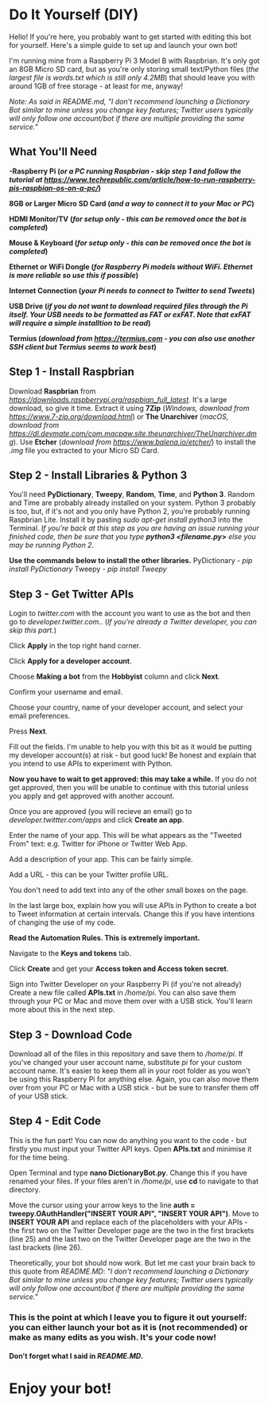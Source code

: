 # Do It Yourself (DIY)

Hello! If you're here, you probably want to get started with editing this bot for yourself. Here's a simple guide to set up and launch your own bot!

I'm running mine from a Raspberry Pi 3 Model B with Raspbrian. It's only got an 8GB Micro SD card, but as you're only storing small text/Python files (*the largest file is words.txt which is still only 4.2MB*) that should leave you with around 1GB of free storage - at least for me, anyway!

*Note: As said in README.md, "I don't recommend launching a Dictionary Bot similar to mine unless you change key features; Twitter users typically will only follow one account/bot if there are multiple providing the same service."*

## What You'll Need

**-Raspberry Pi (*or a PC running Raspbrian - skip step 1 and follow the tutorial at https://www.techrepublic.com/article/how-to-run-raspberry-pis-raspbian-os-on-a-pc/*)**

**8GB or Larger Micro SD Card (*and a way to connect it to your Mac or PC*)**

**HDMI Monitor/TV (*for setup only - this can be removed once the bot is completed*)**

**Mouse & Keyboard (*for setup only - this can be removed once the bot is completed*)**

**Ethernet or WiFi Dongle (*for Raspberry Pi models without WiFi. Ethernet is more reliable so use this if possible*)**

**Internet Connection (*your Pi needs to connect to Twitter to send Tweets*)**

**USB Drive (*if you do not want to download required files through the Pi itself. Your USB needs to be formatted as FAT or exFAT. Note that exFAT will require a simple installtion to be read*)**

**Termius (*download from https://termius.com - you can also use another SSH client but Termius seems to work best*)**

## Step 1 - Install Raspbrian

Download **Raspbrian** from *https://downloads.raspberrypi.org/raspbian_full_latest*. It's a large download, so give it time.
Extract it using **7Zip** (*Windows, download from https://www.7-zip.org/download.html*) or **The Unarchiver** (*macOS, download from https://dl.devmate.com/com.macpaw.site.theunarchiver/TheUnarchiver.dmg*).
Use **Etcher** (*download from https://www.balena.io/etcher/*) to install the *.img* file you extracted to your Micro SD Card.

## Step 2 - Install Libraries & Python 3

You'll need **PyDictionary**, **Tweepy**, **Random**, **Time**, and **Python 3**.
Random and Time are probably already installed on your system. Python 3 probably is too, but, if it's not and you only have Python 2, you're probably running Raspbrian Lite. Install it by pasting *sudo apt-get install python3* into the Terminal. *If you're back at this step as you are having an issue running your finished code, then be sure that you type **python3 <filename.py>** else you may be running Python 2.*

**Use the commands below to install the other libraries.**
PyDictionary - *pip install PyDictionary*
Tweepy - *pip install Tweepy*

## Step 3 - Get Twitter APIs

Login to *twitter.com* with the account you want to use as the bot and then go to *developer.twitter.com.*. 
(*If you're already a Twitter developer, you can skip this part.*)

Click **Apply** in the top right hand corner.

Click **Apply for a developer account**.

Choose **Making a bot** from the **Hobbyist** column and click **Next**.

Confirm your username and email.

Choose your country, name of your developer account, and select your email preferences.

Press **Next**.

Fill out the fields. I'm unable to help you with this bit as it would be putting my developer account(s) at risk - but good luck! Be honest and explain that you intend to use APIs to experiment with Python.

**Now you have to wait to get approved: this may take a while.**
If you do not get approved, then you will be unable to continue with this tutorial unless you apply and get approved with another account.

Once you are approved (you will recieve an email) go to *developer.twittter.com/apps* and click **Create an app**.

Enter the name of your app. This will be what appears as the "Tweeted From" text:  e.g. Twitter for iPhone or Twitter Web App. 

Add a description of your app. This can be fairly simple.

Add a URL - this can be your Twitter profile URL.

You don't need to add text into any of the other small boxes on the page.

In the last large box, explain how you will use APIs in Python to create a bot to Tweet information at certain intervals. Change this if you have intentions of changing the use of my code.

**Read the Automation Rules. This is extremely important.**

Navigate to the **Keys and tokens** tab.

Click **Create** and get your **Access token and Access token secret**.

Sign into Twitter Developer on your Raspberry Pi (if you're not already) Create a new file called **APIs.txt** in */home/pi*. You can also save them through your PC or Mac and move them over with a USB stick. You'll learn more about this in the next step.

## Step 3 - Download Code

Download all of the files in this repository and save them to */home/pi*. If you've changed your user account name, substitute *pi* for your custom account name. It's easier to keep them all in your root folder as you won't be using this Raspberry Pi for anything else. Again, you can also move them over from your PC or Mac with a USB stick - but be sure to transfer them off of your USB stick.

## Step 4 - Edit Code

This is the fun part! You can now do anything you want to the code - but firstly you must input your Twitter API keys. Open **APIs.txt** and minimise it for the time being.

Open Terminal and type **nano DictionaryBot.py**. Change this if you have renamed your files. If your files aren't in */home/pi*, use **cd** to navigate to that directory.

Move the cursor using your arrow keys to the line **auth = tweepy.OAuthHandler("INSERT YOUR API", "INSERT YOUR API")**. Move to **INSERT YOUR API** and replace each of the placeholders with your APIs - the first two on the Twitter Developer page are the two in the first brackets (line 25) and the last two on the Twitter Developer page are the two in the last brackets (line 26).

Theoretically, your bot should now work. But let me cast your brain back to this quote from *README.MD*: *"I don't recommend launching a Dictionary Bot similar to mine unless you change key features; Twitter users typically will only follow one account/bot if there are multiple providing the same service."*

### This is the point at which I leave you to figure it out yourself: you can either launch your bot as it is (not recommended) or make as many edits as you wish. It's your code now!
#### Don't forget what I said in *README.MD*. 

# Enjoy your bot!
